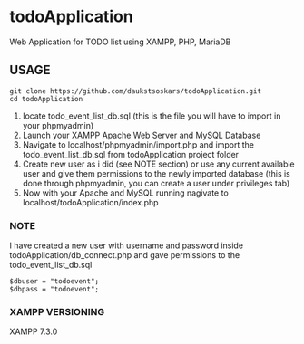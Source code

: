 # todoApplication
Web Application for TODO list using XAMPP, PHP, MariaDB

## USAGE

```
git clone https://github.com/daukstsoskars/todoApplication.git
cd todoApplication
```
1. locate todo_event_list_db.sql (this is the file you will have to import in your phpmyadmin)
2. Launch your XAMPP Apache Web Server and MySQL Database
3. Navigate to localhost/phpmyadmin/import.php and import the todo_event_list_db.sql from todoApplication project folder
4. Create new user as i did (see NOTE section) or use any current available user and give them permissions to the newly imported database (this is done through 
phpmyadmin, you can create a user under privileges tab)
5. Now with your Apache and MySQL running nagivate to localhost/todoApplication/index.php

### NOTE
I have created a new user with username and password
inside todoApplication/db_connect.php and gave permissions to the todo_event_list_db.sql
```
$dbuser = "todoevent";
$dbpass = "todoevent";
```

### XAMPP VERSIONING
XAMPP 7.3.0
